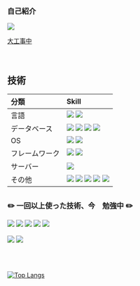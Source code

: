 ### 自己紹介

<a href=""><img src="https://img.shields.io/badge/Notion-000000?style=for-the-badge&logo=notion&logoColor=white"> <p>大工事中
</p></a>　



## 技術

|分類|Skill|
|:---|:---|
|言語|<img src="https://img.shields.io/badge/java-007396?style=for-the-badge&logo=java&logoColor=white"> <img src="https://img.shields.io/badge/kotlin-7F52FF?style=for-the-badge&logo=kotlin&logoColor=white">|
|データベース|<img src="https://img.shields.io/badge/mysql-4479A1?style=for-the-badge&logo=mysql&logoColor=white">  <img src="https://img.shields.io/badge/postgresql-4169E1?style=for-the-badge&logo=postgresql&logoColor=white">  <img src="https://img.shields.io/badge/redis-DC382D?style=for-the-badge&logo=redis&logoColor=white">  <img src="https://img.shields.io/badge/mongo db-47A248?style=for-the-badge&logo=mongodb&logoColor=white">|
|OS|<img src="https://img.shields.io/badge/linux-FCC624?style=for-the-badge&logo=linux&logoColor=white"> <img src="https://img.shields.io/badge/android-3DDC84?style=for-the-badge&logo=android&logoColor=white">|
|フレームワーク|<img src="https://img.shields.io/badge/spring-6DB33F?style=for-the-badge&logo=spring&logoColor=white">  <img src="https://img.shields.io/badge/spring boot-6DB33F?style=for-the-badge&logo=springboot&logoColor=white">|
|サーバー|<img src="https://img.shields.io/badge/amazon aws-232F3E?style=for-the-badge&logo=amazonaws&logoColor=white">|
|その他|<img src="https://img.shields.io/badge/git-F05032?style=for-the-badge&logo=git&logoColor=white"> <img src="https://img.shields.io/badge/gradle-02303A?style=for-the-badge&logo=gradle&logoColor=white"> <img src="https://img.shields.io/badge/intellij IDEA-6A5FBB?style=for-the-badge&logo=intellijidea&logoColor=white"> <img src="https://img.shields.io/badge/Android Studio-3DDC84?style=for-the-badge&logo=androidstudio&logoColor=white"> <img src="https://img.shields.io/badge/Visual Studio Code-007ACC?style=for-the-badge&logo=visualstudiocode&logoColor=white">|

## <h3>:pencil2: 一回以上使った技術、今　勉強中 :pencil2:</h3>
<p><img src="https://img.shields.io/badge/Java Script-F7DF1E?style=for-the-badge&logo=javascript&logoColor=white"> <img src="https://img.shields.io/badge/Type Script-3178C6?style=for-the-badge&logo=typescript&logoColor=white">  <img src="https://img.shields.io/badge/react-61DAFB?style=for-the-badge&logo=React&logoColor=white"> <img src="https://img.shields.io/badge/node.js-339933?style=for-the-badge&logo=Node.js&logoColor=white"> <img src="https://img.shields.io/badge/express-000000?style=for-the-badge&logo=express&logoColor=white">
<br></br>
<img src="https://img.shields.io/badge/docker-2496ED?style=for-the-badge&logo=docker&logoColor=white">
<img src="https://img.shields.io/badge/kubernetes-326CE5?style=for-the-badge&logo=kubernetes&logoColor=white">
</p>
<br></br>

[![Top Langs](https://github-readme-stats.vercel.app/api/top-langs/?username=Dong-ho23)](https://github.com/Dong-ho23/github-readme-stats)
